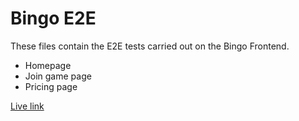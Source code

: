 # Bingo E2E

These files contain the E2E tests carried out on the Bingo Frontend.

- Homepage
- Join game page
- Pricing page

[Live link](https://bingo-e2e-mauve.vercel.app/)